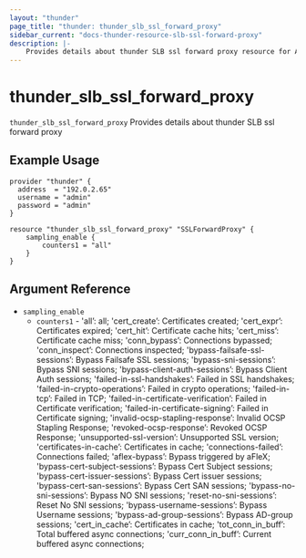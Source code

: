 ```yaml
---
layout: "thunder"
page_title: "thunder: thunder_slb_ssl_forward_proxy"
sidebar_current: "docs-thunder-resource-slb-ssl-forward-proxy"
description: |-
    Provides details about thunder SLB ssl forward proxy resource for A10
---
```


# thunder\_slb\_ssl\_forward\_proxy

`thunder_slb_ssl_forward_proxy` Provides details about thunder SLB ssl forward proxy
## Example Usage


```hcl
provider "thunder" {
  address  = "192.0.2.65"
  username = "admin"
  password = "admin"
}

resource "thunder_slb_ssl_forward_proxy" "SSLForwardProxy" {
	sampling_enable {
	    counters1 = "all"
	}
}
```

## Argument Reference

* `sampling_enable`
    * `counters1` - 'all’: all; 'cert_create’: Certificates created; 'cert_expr’: Certificates expired; 'cert_hit’: Certificate cache hits; 'cert_miss’: Certificate cache miss; 'conn_bypass’: Connections bypassed; 'conn_inspect’: Connections inspected; 'bypass-failsafe-ssl-sessions’: Bypass Failsafe SSL sessions; 'bypass-sni-sessions’: Bypass SNI sessions; 'bypass-client-auth-sessions’: Bypass Client Auth sessions; 'failed-in-ssl-handshakes’: Failed in SSL handshakes; 'failed-in-crypto-operations’: Failed in crypto operations; 'failed-in-tcp’: Failed in TCP; 'failed-in-certificate-verification’: Failed in Certificate verification; 'failed-in-certificate-signing’: Failed in Certificate signing; 'invalid-ocsp-stapling-response’: Invalid OCSP Stapling Response; 'revoked-ocsp-response’: Revoked OCSP Response; 'unsupported-ssl-version’: Unsupported SSL version; 'certificates-in-cache’: Certificates in cache; 'connections-failed’: Connections failed; 'aflex-bypass’: Bypass triggered by aFleX; 'bypass-cert-subject-sessions’: Bypass Cert Subject sessions; 'bypass-cert-issuer-sessions’: Bypass Cert issuer sessions; 'bypass-cert-san-sessions’: Bypass Cert SAN sessions; 'bypass-no-sni-sessions’: Bypass NO SNI sessions; 'reset-no-sni-sessions’: Reset No SNI sessions; 'bypass-username-sessions’: Bypass Username sessions; 'bypass-ad-group-sessions’: Bypass AD-group sessions; 'cert_in_cache’: Certificates in cache; 'tot_conn_in_buff’: Total buffered async connections; 'curr_conn_in_buff’: Current buffered async connections;
